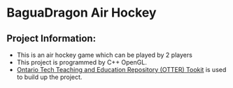 # BaguaDragon Air Hockey
## Project Information:
- This is an air hockey game which can be played by 2 players
- This project is programmed by C++ OpenGL.
- [Ontario Tech Teaching and Education Repository (OTTER) Tookit](https://github.com/Ontario-Tech-GDW/OTTER) is used to build up the project.
